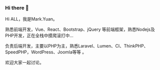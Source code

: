 ### Hi there 👋

Hi ALL，我是Mark.Yuan。

熟悉前端开发，Vue、React、Bootstrap、jQuery 等前端框架，熟悉Nodejs及PHP开发，正在全栈中摸爬滚打中...

负责后端开发，主要以PHP为主，熟悉Laravel、Lumen、CI、ThinkPHP、SpeedPHP，WordPress、Joomla等等 。

欢迎大家一起讨论。

<!--
**yuanjianhua/yuanjianhua** is a ✨ _special_ ✨ repository because its `README.md` (this file) appears on your GitHub profile.

Here are some ideas to get you started:

- 🔭 I’m currently working on ...
- 🌱 I’m currently learning ...
- 👯 I’m looking to collaborate on ...
- 🤔 I’m looking for help with ...
- 💬 Ask me about ...
- 📫 How to reach me: ...
- 😄 Pronouns: ...
- ⚡ Fun fact: ...
-->
